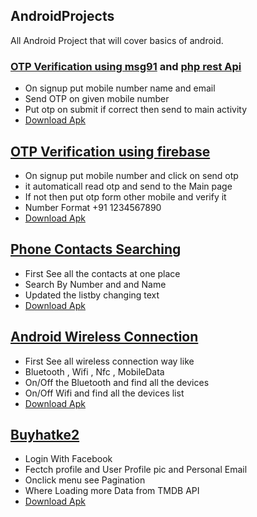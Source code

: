 ## AndroidProjects
All Android Project that will cover basics of android.

### [OTP Verification using msg91](Smsgateway) and [php rest Api](android_sms)
- On signup put mobile number name and email
- Send OTP on given mobile number
- Put otp on submit if correct then send to main activity
- [Download Apk](https://drive.google.com/open?id=0B6r8JHHtCwSaeExZY1FXaWR3NDA)

## [OTP Verification using firebase](MobileNumerAuth)
- On signup put mobile number and click on send otp
- it automaticall read otp and send to the Main page
- If not then put otp form other mobile and verify it
- Number Format +91 1234567890
- [Download Apk](https://drive.google.com/open?id=0B6r8JHHtCwSabHFSSEFpTTlXS3c)

## [Phone Contacts Searching](phonebook)
- First See all the contacts at one place
- Search By Number and and Name
- Updated the listby changing text
- [Download Apk](https://drive.google.com/open?id=0B6r8JHHtCwSaenVSek51Tk1hV0E)

## [Android Wireless Connection](AndroidWirelessConnection)
- First See all wireless connection way like 
- Bluetooth , Wifi , Nfc , MobileData 
- On/Off the Bluetooth and find all the devices 
- On/Off Wifi and find all the devices list
- [Download Apk](https://drive.google.com/open?id=0B6r8JHHtCwSacWc4dV9XV1VRVEE)

## [Buyhatke2](Buyhatke2)
- Login With Facebook 
- Fectch profile and User Profile pic and Personal Email
- Onclick menu see  Pagination 
- Where Loading more Data from TMDB API 
- [Download Apk](https://drive.google.com/open?id=0B6r8JHHtCwSabE9vLWc5anFEa0U)








